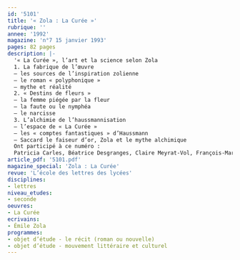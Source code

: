 ```yaml
---
id: '5101'
title: '« Zola : La Curée »'
rubrique: ''
annee: '1992'
magazine: 'n°7 15 janvier 1993'
pages: 82 pages
description: |-
  '« La Curée », l’art et la science selon Zola 
  1. La fabrique de l’œuvre 
  – les sources de l’inspiration zolienne 
  – le roman « polyphonique » 
  – mythe et réalité
  2. « Destins de fleurs »
  – la femme piégée par la fleur 
  – la faute ou le nymphéa 
  – le narcisse
  3. L’alchimie de l’haussmannisation 
  – l’espace de « La Curée » 
  – les « comptes fantastiques » d’Haussmann 
  – Saccard le faiseur d’or, Zola et le mythe alchimique
  Ont participé à ce numéro :
  Patricia Carles, Béatrice Desgranges, Claire Meyrat-Vol, François-Marie Mourad'
article_pdf: '5101.pdf'
magazine_special: 'Zola : La Curée'
revue: 'L’école des lettres des lycées'
disciplines:
- lettres
niveau_etudes:
- seconde
oeuvres:
- La Curée
ecrivains:
- Émile Zola
programmes:
- objet d’étude - le récit (roman ou nouvelle)
- objet d’étude - mouvement littéraire et culturel
---
```

